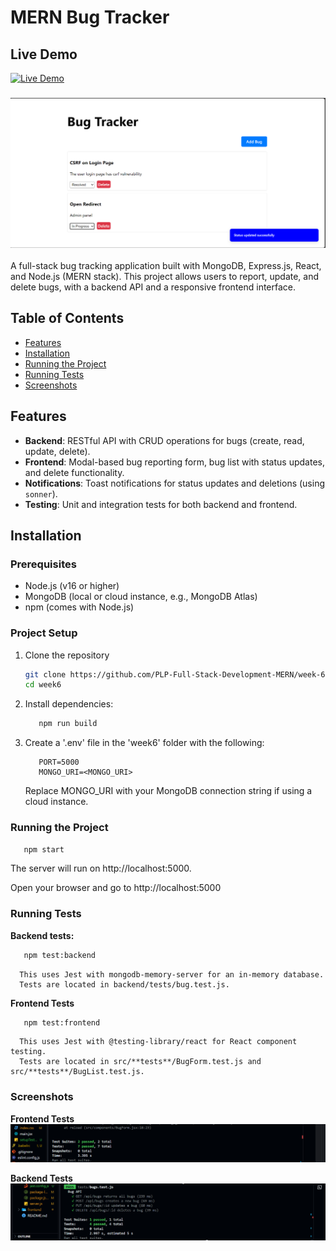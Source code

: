 # MERN Bug Tracker

## Live Demo

[![Live Demo](https://img.shields.io/badge/Live-Demo-brightgreen)](https://)

### [![Home Screenshot](./screenshots/frontend.png)](https:///)

A full-stack bug tracking application built with MongoDB, Express.js, React, and Node.js (MERN stack). This project allows users to report, update, and delete bugs, with a backend API and a responsive frontend interface.

## Table of Contents

- [Features](#features)
- [Installation](#installation)
- [Running the Project](#running-the-project)
- [Running Tests](#running-tests)
- [Screenshots](#screenshots)

## Features

- **Backend**: RESTful API with CRUD operations for bugs (create, read, update, delete).
- **Frontend**: Modal-based bug reporting form, bug list with status updates, and delete functionality.
- **Notifications**: Toast notifications for status updates and deletions (using `sonner`).
- **Testing**: Unit and integration tests for both backend and frontend.

## Installation

### Prerequisites

- Node.js (v16 or higher)
- MongoDB (local or cloud instance, e.g., MongoDB Atlas)
- npm (comes with Node.js)

### Project Setup

1. Clone the repository

   ```bash
   git clone https://github.com/PLP-Full-Stack-Development-MERN/week-6-testing-and-debugging-SaddamTechie.git week6
   cd week6
   ```

2. Install dependencies:

   ```bash
      npm run build
   ```

3. Create a '.env' file in the 'week6' folder with the following:

   ```env
      PORT=5000
      MONGO_URI=<MONGO_URI>
   ```

   Replace MONGO_URI with your MongoDB connection string if using a cloud instance.

### Running the Project

```bash
   npm start
```

The server will run on http://localhost:5000.

Open your browser and go to http://localhost:5000

### Running Tests

**Backend tests:**

```bash
   npm test:backend
```

      This uses Jest with mongodb-memory-server for an in-memory database.
      Tests are located in backend/tests/bug.test.js.

**Frontend Tests**

```bash
   npm test:frontend
```

      This uses Jest with @testing-library/react for React component testing.
      Tests are located in src/**tests**/BugForm.test.js and src/**tests**/BugList.test.js.

### Screenshots

**Frontend Tests**
![Home Screenshot](./screenshots/frontend_test.png)

**Backend Tests**
![Home Screenshot](./screenshots/backend-test.png)
